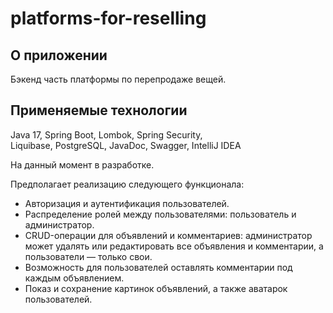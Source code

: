 # platforms-for-reselling

## О приложении

Бэкенд часть платформы по перепродаже вещей.

## Применяемые технологии

Java 17, Spring Boot, Lombok, Spring Security,  
Liquibase, PostgreSQL, JavaDoc, Swagger, IntelliJ IDEA

На данный момент в разработке.

Предполагает реализацию следующего функционала:

* Авторизация и аутентификация пользователей.
* Распределение ролей между пользователями: пользователь и администратор.
* CRUD-операции для объявлений и комментариев: администратор может удалять или редактировать все объявления и комментарии, а пользователи — только свои.
* Возможность для пользователей оставлять комментарии под каждым объявлением.
* Показ и сохранение картинок объявлений, а также аватарок пользователей.
